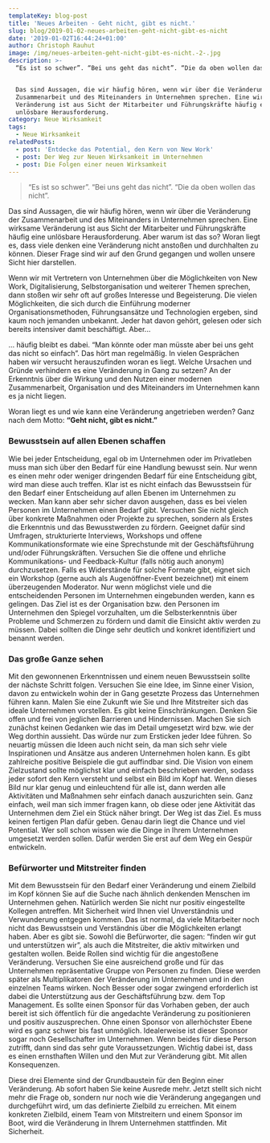 ```yaml
---
templateKey: blog-post
title: 'Neues Arbeiten - Geht nicht, gibt es nicht.'
slug: blog/2019-01-02-neues-arbeiten-geht-nicht-gibt-es-nicht
date: '2019-01-02T16:44:24+01:00'
author: Christoph Rauhut
image: /img/neues-arbeiten-geht-nicht-gibt-es-nicht.-2-.jpg
description: >-
  “Es ist so schwer”. “Bei uns geht das nicht”. “Die da oben wollen das nicht”. 


  Das sind Aussagen, die wir häufig hören, wenn wir über die Veränderung der
  Zusammenarbeit und des Miteinanders in Unternehmen sprechen. Eine wirksame
  Veränderung ist aus Sicht der Mitarbeiter und Führungskräfte häufig eine
  unlösbare Herausforderung.
category: Neue Wirksamkeit
tags:
  - Neue Wirksamkeit
relatedPosts:
  - post: 'Entdecke das Potential, den Kern von New Work'
  - post: Der Weg zur Neuen Wirksamkeit im Unternehmen
  - post: Die Folgen einer neuen Wirksamkeit
---
```

> “Es ist so schwer”. “Bei uns geht das nicht”. “Die da oben wollen das nicht”. 

Das sind Aussagen, die wir häufig hören, wenn wir über die Veränderung der Zusammenarbeit und des Miteinanders in Unternehmen sprechen. Eine wirksame Veränderung ist aus Sicht der Mitarbeiter und Führungskräfte häufig eine unlösbare Herausforderung. Aber warum ist das so? Woran liegt es, dass viele denken eine Veränderung nicht anstoßen und durchhalten zu können. Dieser Frage sind wir auf den Grund gegangen und wollen unsere Sicht hier darstellen. 

Wenn wir mit Vertretern von Unternehmen über die Möglichkeiten von New Work, Digitalisierung, Selbstorganisation und weiterer Themen sprechen, dann stoßen wir sehr oft auf großes Interesse und Begeisterung. Die vielen Möglichkeiten, die sich durch die Einführung moderner Organisationsmethoden, Führungsansätze und Technologien ergeben, sind kaum noch jemanden unbekannt. Jeder hat davon gehört, gelesen oder sich bereits intensiver damit beschäftigt. Aber...

… häufig bleibt es dabei. “Man könnte oder man müsste aber bei uns geht das nicht so einfach”. Das hört man regelmäßig. In vielen Gesprächen haben wir versucht herauszufinden woran es liegt. Welche Ursachen und Gründe verhindern es eine Veränderung in Gang zu setzen? An der Erkenntnis über die Wirkung und den Nutzen einer modernen Zusammenarbeit, Organisation und des Miteinanders im Unternehmen kann es ja nicht liegen. 

Woran liegt es und wie kann eine Veränderung angetrieben werden? Ganz nach dem Motto: **“Geht nicht, gibt es nicht.”**

### Bewusstsein auf allen Ebenen schaffen

Wie bei jeder Entscheidung, egal ob im Unternehmen oder im Privatleben muss man sich über den Bedarf für eine Handlung bewusst sein. Nur wenn es einen mehr oder weniger dringenden Bedarf für eine Entscheidung gibt, wird man diese auch treffen. Klar ist es nicht einfach das Bewusstsein für den Bedarf einer Entscheidung auf allen Ebenen im Unternehmen zu wecken. Man kann aber sehr sicher davon ausgehen, dass es bei vielen Personen im Unternehmen einen Bedarf gibt. Versuchen Sie nicht gleich über konkrete Maßnahmen oder Projekte zu sprechen, sondern als Erstes die Erkenntnis und das Bewusstwerden zu fördern. Geeignet dafür sind Umfragen, strukturierte Interviews, Workshops und offene Kommunikationsformate wie eine Sprechstunde mit der Geschäftsführung und/oder Führungskräften. Versuchen Sie die offene und ehrliche Kommunikations- und Feedback-Kultur (falls nötig auch anonym) durchzusetzen. Falls es Widerstände für solche Formate gibt, eignet sich ein Workshop (gerne auch als Augenöffner-Event bezeichnet) mit einem überzeugenden Moderator. Nur wenn möglichst viele und die entscheidenden Personen im Unternehmen eingebunden werden, kann es gelingen. Das Ziel ist es der Organisation bzw. den Personen im Unternehmen den Spiegel vorzuhalten, um die Selbsterkenntnis über Probleme und Schmerzen zu fördern und damit die Einsicht aktiv werden zu müssen. Dabei sollten die Dinge sehr deutlich und konkret identifiziert und benannt werden. 

### Das große Ganze sehen

Mit den gewonnenen Erkenntnissen und einem neuen Bewusstsein sollte der nächste Schritt folgen. Versuchen Sie eine Idee, im Sinne einer Vision, davon zu entwickeln wohin der in Gang gesetzte Prozess das Unternehmen führen kann. Malen Sie eine Zukunft wie Sie und Ihre Mitstreiter sich das ideale Unternehmen vorstellen. Es gibt keine Einschränkungen. Denken Sie offen und frei von jeglichen Barrieren und Hindernissen. Machen Sie sich zunächst keinen Gedanken wie das im Detail umgesetzt wird bzw. wie der Weg dorthin aussieht. Das würde nur zum Ersticken jeder Idee führen. So neuartig müssen die Ideen auch nicht sein, da man sich sehr viele Inspirationen und Ansätze aus anderen Unternehmen holen kann. Es gibt zahlreiche positive Beispiele die gut auffindbar sind. Die Vision von einem Zielzustand sollte möglichst klar und einfach beschrieben werden, sodass jeder sofort den Kern versteht und selbst ein Bild im Kopf hat. Wenn dieses Bild nur klar genug und einleuchtend für alle ist, dann werden alle Aktivitäten und Maßnahmen sehr einfach danach auszurichten sein. Ganz einfach, weil man sich immer fragen kann, ob diese oder jene Aktivität das Unternehmen dem Ziel ein Stück näher bringt. Der Weg ist das Ziel. Es muss keinen fertigen Plan dafür geben. Genau darin liegt die Chance und viel Potential. Wer soll schon wissen wie die Dinge in Ihrem Unternehmen umgesetzt werden sollen. Dafür werden Sie erst auf dem Weg ein Gespür entwickeln. 

### Befürworter und Mitstreiter finden

Mit dem Bewusstsein für den Bedarf einer Veränderung und einem Zielbild im Kopf können Sie auf die Suche nach ähnlich denkenden Menschen im Unternehmen gehen. Natürlich werden Sie nicht nur positiv eingestellte Kollegen antreffen. Mit Sicherheit wird Ihnen viel Unverständnis und Verwunderung entgegen kommen. Das ist normal, da viele Mitarbeiter noch nicht das Bewusstsein und Verständnis über die Möglichkeiten erlangt haben. Aber es gibt sie. Sowohl die Befürworter, die sagen: “finden wir gut und unterstützen wir”, als auch die Mitstreiter, die aktiv mitwirken und gestalten wollen. Beide Rollen sind wichtig für die angestoßene Veränderung. Versuchen Sie eine ausreichend große und für das Unternehmen repräsentative Gruppe von Personen zu finden. Diese werden später als Multiplikatoren der Veränderung im Unternehmen und in den einzelnen Teams wirken. Noch Besser oder sogar zwingend erforderlich ist dabei die Unterstützung aus der Geschäftsführung bzw. dem Top Management. Es sollte einen Sponsor für das Vorhaben geben, der auch bereit ist sich öffentlich für die angedachte Veränderung zu positionieren und positiv auszusprechen. Ohne einen Sponsor von allerhöchster Ebene wird es ganz schwer bis fast unmöglich. Idealerweise ist dieser Sponsor sogar noch Gesellschafter im Unternehmen. Wenn beides für diese Person zutrifft, dann sind das sehr gute Voraussetzungen. Wichtig dabei ist, dass es einen ernsthaften Willen und den Mut zur Veränderung gibt. Mit allen Konsequenzen. 

Diese drei Elemente sind der Grundbaustein für den Beginn einer Veränderung. Ab sofort haben Sie keine Ausrede mehr. Jetzt stellt sich nicht mehr die Frage ob, sondern nur noch wie die Veränderung angegangen und durchgeführt wird, um das definierte Zielbild zu erreichen. Mit einem konkreten Zielbild, einem Team von Mitstreitern und einem Sponsor im Boot, wird die Veränderung in Ihrem Unternehmen stattfinden. Mit Sicherheit.
